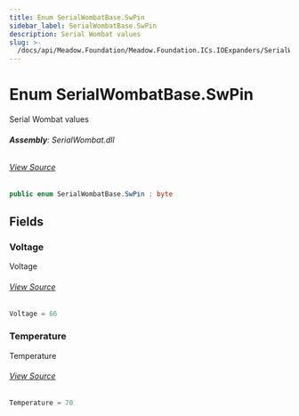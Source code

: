 ```yaml
---
title: Enum SerialWombatBase.SwPin
sidebar_label: SerialWombatBase.SwPin
description: Serial Wombat values
slug: >-
  /docs/api/Meadow.Foundation/Meadow.Foundation.ICs.IOExpanders/SerialWombatBase.SwPin
---
```

# Enum SerialWombatBase.SwPin
Serial Wombat values

###### **Assembly**: SerialWombat.dll
###### [View Source](https://github.com/WildernessLabs/Meadow.Foundation.git/blob/develop/Source/Meadow.Foundation.Peripherals/ICs.IOExpanders.SerialWombat/Driver/SerialWombatBase.SwPin.cs#L8)
```csharp title="Declaration"
public enum SerialWombatBase.SwPin : byte
```
## Fields
### Voltage
Voltage
###### [View Source](https://github.com/WildernessLabs/Meadow.Foundation.git/blob/develop/Source/Meadow.Foundation.Peripherals/ICs.IOExpanders.SerialWombat/Driver/SerialWombatBase.SwPin.cs#L13)
```csharp title="Declaration"
Voltage = 66
```
### Temperature
Temperature
###### [View Source](https://github.com/WildernessLabs/Meadow.Foundation.git/blob/develop/Source/Meadow.Foundation.Peripherals/ICs.IOExpanders.SerialWombat/Driver/SerialWombatBase.SwPin.cs#L17)
```csharp title="Declaration"
Temperature = 70
```
